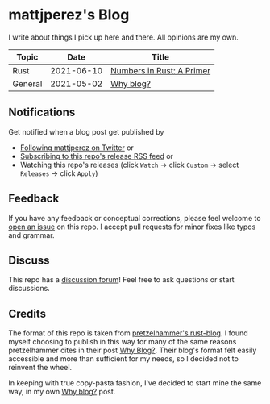 # mattjperez's Blog 

I write about things I pick up here and there.
All opinions are my own.

| Topic | Date | Title |
|-|-|-|
| Rust | 2021-06-10 | [Numbers in Rust: A Primer](./posts/numbers-in-rust-primer.md) |
| General | 2021-05-02 | [Why blog?](./posts/why-blog.md) |

## Notifications

Get notified when a blog post get published by
- [Following mattjperez on Twitter](https://twitter.com/mattjperez) or
- [Subscribing to this repo's release RSS feed](https://github.com/mattjperez/blog/releases.atom) or
- Watching this repo's releases (click `Watch` -> click `Custom` -> select `Releases` -> click `Apply`)

## Feedback

If you have any feedback or conceptual corrections, please feel welcome to [open an issue](https://github.com/mattjperez/blog/issues/new) on this repo. 
I accept pull requests for minor fixes like typos and grammar.

## Discuss

This repo has a [discussion forum](https://github.com/mattjperez/blog/discussions)! 
Feel free to ask questions or start discussions.

## Credits
The format of this repo is taken from [pretzelhammer's rust-blog](https://github.com/pretzelhammer/rust-blog).
I found myself choosing to publish in this way for many of the same reasons pretzelhammer cites in their post 
[Why Blog?](https://github.com/pretzelhammer/rust-blog/blob/master/posts/why-blog.md).
Their blog's format felt easily accessible and more than sufficient for my needs, so I decided not to reinvent the wheel.

In keeping with true copy-pasta fashion, I've decided to start mine the same way, 
in my own [Why blog?](./posts/why-blog.md) post.

